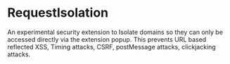 # RequestIsolation
An experimental security extension to Isolate domains so they can only be accessed directly via the extension popup.
This prevents URL based reflected XSS, Timing attacks, CSRF, postMessage attacks, clickjacking attacks.
